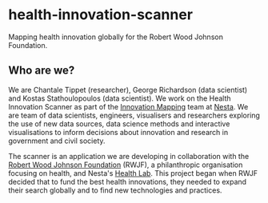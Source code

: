 # health-innovation-scanner
Mapping health innovation globally for the Robert Wood Johnson Foundation.


## Who are we?

We are Chantale Tippet (researcher), George Richardson (data scientist) and Kostas Stathoulopoulos (data scientist). We work on the Health Innovation Scanner as part of the [Innovation Mapping](https://www.nesta.org.uk/project/innovation-mapping/) team at [Nesta](https://www.nesta.org.uk/). We are team of data scientists, engineers, visualisers and researchers exploring the use of new data sources, data science methods and interactive visualisations to inform decisions about innovation and research in government and civil society.

The scanner is an application we are developing in collaboration with the [Robert Wood Johnson Foundation](https://www.rwjf.org/) (RWJF), a philanthropic organisation focusing on health, and Nesta's [Health Lab](https://www.nesta.org.uk/project/health-lab/). This project began when RWJF decided that to fund the best health innovations, they needed to expand their search globally and to find new technologies and practices.
